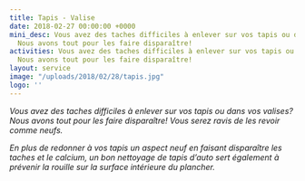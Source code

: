 ```yaml
---
title: Tapis - Valise
date: 2018-02-27 00:00:00 +0000
mini_desc: Vous avez des taches difficiles à enlever sur vos tapis ou dans vos valises?
  Nous avons tout pour les faire disparaître!
activities: Vous avez des taches difficiles à enlever sur vos tapis ou dans vos valises?
  Nous avons tout pour les faire disparaître!
layout: service
image: "/uploads/2018/02/28/tapis.jpg"
logo: ''
---
```

_Vous avez des taches difficiles à enlever sur vos tapis ou dans vos valises? Nous avons tout pour les faire disparaître! Vous serez ravis de les revoir comme neufs._

_En plus de redonner à vos tapis un aspect neuf en faisant disparaître les taches et le calcium, un bon nettoyage de tapis d’auto sert également à prévenir la rouille sur la surface intérieure du plancher._